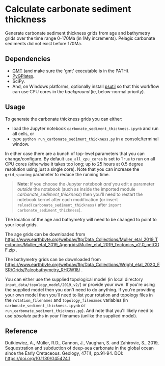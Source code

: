 # Calculate carbonate sediment thickness

Generate carbonate sediment thickness grids from age and bathymetry grids over the time range 0-170Ma (in 1My increments). Pelagic carbonate sediments did not exist before 170Ma.

## Dependencies

- [GMT](https://www.generic-mapping-tools.org/download/) (and make sure the 'gmt' executable is in the PATH).
- [PyGPlates](https://www.gplates.org/docs/pygplates/pygplates_getting_started.html#installation).
- SciPy.
- And, on Windows platforms, optionally install [psutil](https://pypi.org/project/psutil/) so that this workflow can use CPU cores in the *background* (ie, below-normal priority).

## Usage

To generate the carbonate thickness grids you can either:

- load the Jupyter notebook `carbonate_sediment_thickness.ipynb` and run all cells, or
- type `python run_carbonate_sediment_thickness.py` in a console/terminal window.

In either case there are a bunch of top-level parameters that you can change/configure.
By default `use_all_cpu_cores` is set to `True` to run on all CPU cores
(otherwise it takes too long; up to 25 hours at 0.5 degree resolution using just a single core).
Note that you can increase the `grid_spacing` parameter to reduce the running time.

> **Note:** If you choose the Jupyter notebook *and* you edit a parameter *outside* the notebook
(such as inside the imported module *carbonate_sediment_thickness*) then you'll need to restart the notebook kernel
after each modification (or insert `reload(carbonate_sediment_thickness)` after `import carbonate_sediment_thickness`).

The location of the age and bathymetry will need to be changed to point to your local grids.

The age grids can be downloaded from https://www.earthbyte.org/webdav/ftp/Data_Collections/Muller_etal_2019_Tectonics/Muller_etal_2019_Agegrids/Muller_etal_2019_Tectonics_v2.0_netCDF.zip .

The bathymetry grids can be downloaded from https://www.earthbyte.org/webdav/ftp/Data_Collections/Wright_etal_2020_ESR/Grids/Paleobathymetry_RHCW18/ .

You can either use the supplied topological model (in local directory `input_data/topology_model/2019_v2/`) or provide your own. If you're using the supplied model then you don't need to do anything. If you're providing your own model then you'll need to list your rotation and topology files in the `rotation_filenames` and `topology_filenames` variables (in `carbonate_sediment_thickness.ipynb` or `run_carbonate_sediment_thickness.py`). And note that you'll likely need to use *absolute* paths in your filenames (unlike the supplied model).


## Reference

Dutkiewicz, A., Müller, R.D., Cannon, J., Vaughan, S. and Zahirovic, S., 2019, Sequestration and subduction of deep-sea carbonate in the global ocean since the Early Cretaceous. Geology, 47(1), pp.91-94. DOI:  https://doi.org/10.1130/G45424.1
